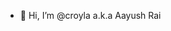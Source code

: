 - 👋 Hi, I’m @croyla a.k.a Aayush Rai

<!---
croyla/croyla is a ✨ special ✨ repository because its `README.md` (this file) appears on your GitHub profile.
You can click the Preview link to take a look at your changes.
--->
